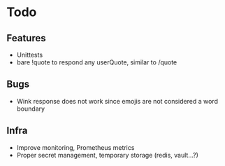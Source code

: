 # Todo

## Features

* Unittests
* bare !quote to respond any userQuote, similar to /quote

## Bugs

* Wink response does not work since emojis are not considered a word boundary

## Infra

* Improve monitoring, Prometheus metrics
* Proper secret management, temporary storage (redis, vault...?)
